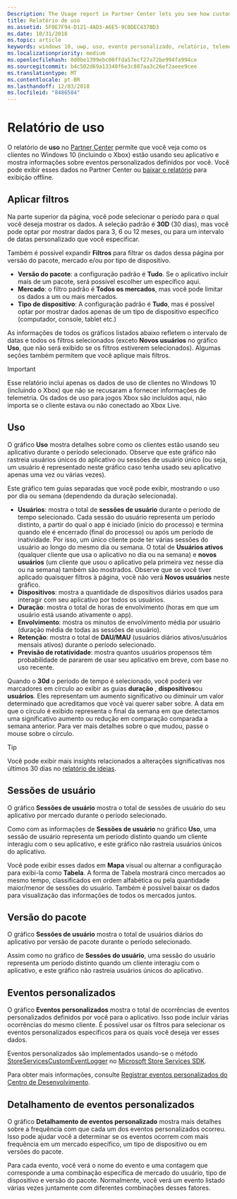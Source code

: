 ```yaml
---
Description: The Usage report in Partner Center lets you see how customers are using your app.
title: Relatório de uso
ms.assetid: 5F0E7F94-D121-4AD3-A6E5-9C0DEC437BD3
ms.date: 10/31/2018
ms.topic: article
keywords: windows 10, uwp, uso, evento personalizado, relatório, telemetria, sessões de usuário
ms.localizationpriority: medium
ms.openlocfilehash: 0d0be1399ebc00ffda57ecf27a72be994fa994ce
ms.sourcegitcommit: b4c502d69a13340f6e3c887aa3c26ef2aeee9cee
ms.translationtype: MT
ms.contentlocale: pt-BR
ms.lasthandoff: 12/03/2018
ms.locfileid: "8486584"
---
```

# <a name="usage-report"></a>Relatório de uso


O relatório de **uso** no [Partner Center](https://partner.microsoft.com/dashboard) permite que você veja como os clientes no Windows 10 (incluindo o Xbox) estão usando seu aplicativo e mostra informações sobre eventos personalizados definidos por você. Você pode exibir esses dados no Partner Center ou [baixar o relatório](download-analytic-reports.md) para exibição offline.


## <a name="apply-filters"></a>Aplicar filtros

Na parte superior da página, você pode selecionar o período para o qual você deseja mostrar os dados. A seleção padrão é **30D** (30 dias), mas você pode optar por mostrar dados para 3, 6 ou 12 meses, ou para um intervalo de datas personalizado que você especificar.

Também é possível expandir **Filtros** para filtrar os dados dessa página por versão do pacote, mercado e/ou por tipo de dispositivo.

-   **Versão do pacote**: a configuração padrão é **Tudo**. Se o aplicativo incluir mais de um pacote, será possível escolher um específico aqui.
-   **Mercado**: o filtro padrão é **Todos os mercados**, mas você pode limitar os dados a um ou mais mercados.
-   **Tipo de dispositivo**: A configuração padrão é **Tudo**, mas é possível optar por mostrar dados apenas de um tipo de dispositivo específico (computador, console, tablet etc.)

As informações de todos os gráficos listados abaixo refletem o intervalo de datas e todos os filtros selecionados (exceto **Novos usuários** no gráfico **Uso**, que não será exibido se os filtros estiverem selecionados). Algumas seções também permitem que você aplique mais filtros.

> [!IMPORTANT]
> Esse relatório inclui apenas os dados de uso de clientes no Windows 10 (incluindo o Xbox) que não se recusaram a fornecer informações de telemetria. Os dados de uso para jogos Xbox são incluídos aqui, não importa se o cliente estava ou não conectado ao Xbox Live. 


## <a name="usage"></a>Uso

O gráfico **Uso** mostra detalhes sobre como os clientes estão usando seu aplicativo durante o período selecionado. Observe que este gráfico não rastreia usuários únicos do aplicativo ou sessões de usuário único (ou seja, um usuário é representado neste gráfico caso tenha usado seu aplicativo apenas uma vez ou várias vezes).

Este gráfico tem guias separadas que você pode exibir, mostrando o uso por dia ou semana (dependendo da duração selecionada).

- **Usuários**: mostra o total de **sessões de usuário** durante o período de tempo selecionado. Cada sessão do usuário representa um período distinto, a partir do qual o app é iniciado (início do processo) e termina quando ele é encerrado (final do processo) ou após um período de inatividade. Por isso, um único cliente pode ter várias sessões do usuário ao longo do mesmo dia ou semana. O total de **Usuários ativos** (qualquer cliente que usa o aplicativo no dia ou na semana) e **novos usuários** (um cliente que usou o aplicativo pela primeira vez nesse dia ou na semana) também são mostrados. Observe que se você tiver aplicado quaisquer filtros à página, você não verá **Novos usuários** neste gráfico.
- **Dispositivos**: mostra a quantidade de dispositivos diários usados para interagir com seu aplicativo por todos os usuários.
- **Duração**: mostra o total de horas de envolvimento (horas em que um usuário está usando ativamente o app).
- **Envolvimento**: mostra os minutos de envolvimento média por usuário (duração média de todas as sessões de usuário). 
- **Retenção**: mostra o total de **DAU/MAU** (usuários diários ativos/usuários mensais ativos) durante o período selecionado.
- **Previsão de rotatividade**: mostra quantos usuários propensos têm probabilidade de pararem de usar seu aplicativo em breve, com base no uso recente.

Quando o **30d** o período de tempo é selecionado, você poderá ver marcadores em círculo ao exibir as guias **duração** , **dispositivos**ou **usuários**. Eles representam um aumento significativo ou diminuir um valor determinado que acreditamos que você vai querer saber sobre. A data em que o círculo é exibido representa o final da semana em que detectamos uma significativo aumento ou redução em comparação comparada a semana anterior. Para ver mais detalhes sobre o que mudou, passe o mouse sobre o círculo.  

> [!TIP]
> Você pode exibir mais insights relacionados a alterações significativas nos últimos 30 dias no [relatório de ideias](insights-report.md).


## <a name="user-sessions"></a>Sessões de usuário

O gráfico **Sessões de usuário** mostra o total de sessões de usuário do seu aplicativo por mercado durante o período selecionado.

Como com as informações de **Sessões de usuário** no gráfico **Uso**, uma sessão de usuário representa um período distinto quando um cliente interagiu com o seu aplicativo, e este gráfico não rastreia usuários únicos do aplicativo.

Você pode exibir esses dados em **Mapa** visual ou alternar a configuração para exibi-la como **Tabela**. A forma de Tabela mostrará cinco mercados ao mesmo tempo, classificados em ordem alfabética ou pela quantidade maior/menor de sessões do usuário. Também é possível baixar os dados para visualização das informações de todos os mercados juntos.


## <a name="package-version"></a>Versão do pacote

O gráfico **Sessões de usuário** mostra o total de usuários diários do aplicativo por versão de pacote durante o período selecionado.

Assim como no gráfico de **Sessões do usuário**, uma sessão do usuário representa um período distinto quando um cliente interagiu com o aplicativo, e este gráfico não rastreia usuários únicos do aplicativo.


## <a name="custom-events"></a>Eventos personalizados

O gráfico **Eventos personalizados** mostra o total de ocorrências de eventos personalizados definidos por você para o aplicativo. Isso pode incluir várias ocorrências do mesmo cliente. É possível usar os filtros para selecionar os eventos personalizados específicos para os quais você deseja ver esses dados.

Eventos personalizados são implementados usando-se o método [StoreServicesCustomEventLogger](https://docs.microsoft.com/en-us/uwp/api/microsoft.services.store.engagement.storeservicescustomeventlogger.log) no [Microsoft Store Services SDK](../monetize/microsoft-store-services-sdk.md).

Para obter mais informações, consulte [Registrar eventos personalizados do Centro de Desenvolvimento](../monetize/log-custom-events-for-dev-center.md).


## <a name="custom-events-breakdown"></a>Detalhamento de eventos personalizados

O gráfico **Detalhamento de eventos personalizado** mostra mais detalhes sobre a frequência com que cada um dos eventos personalizados ocorreu. Isso pode ajudar você a determinar se os eventos ocorrem com mais frequência em um mercado específico, um tipo de dispositivo ou em versões do pacote.

Para cada evento, você verá o nome do evento e uma contagem que corresponde a uma combinação específica de mercado do usuário, tipo de dispositivo e versão do pacote. Normalmente, você verá um evento listado várias vezes juntamente com diferentes combinações desses fatores. 




 
